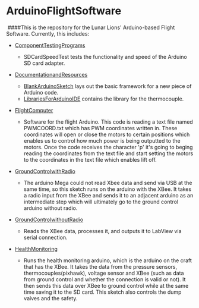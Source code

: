 ﻿# ArduinoFlightSoftware
﻿
####This is the repository for the Lunar Lions' Arduino-based Flight Software. Currently, this includes:

* [ComponentTestingPrograms](https://github.com/JonBees/ArduinoFlightSoftware/tree/master/ComponentTestingPrograms)
  * SDCardSpeedTest tests the functionality and speed of the Arduino SD card adapter.

* [DocumentationandResources](https://github.com/JonBees/ArduinoFlightSoftware/tree/master/DocumentationandResources)
  * [BlankArduinoSketch](https://github.com/JonBees/ArduinoFlightSoftware/tree/master/DocumentationandResources/BlankArduinoSketch) lays out the basic framework for a new piece of Arduino code.
  * [LibrariesForArduinoIDE](https://github.com/JonBees/ArduinoFlightSoftware/tree/master/DocumentationandResources/LibrariesForArduinoIDE) contains the library for the thermocouple.

* [FlightComputer](https://github.com/JonBees/ArduinoFlightSoftware/tree/master/FlightComputer)
  * Software for the flight Arduino. This code is reading a text file named PWMCOORD.txt which has PWM coordinates written in.
These coordinates will open or close the motors to certain positions which enables us to control how much power is being outputted to the motors.
Once the code receives the character 'p' it's going to beging reading the coordinates from the text file and start setting the motors to the coordinates in the text file which enables lift off.

* [GroundControlwithRadio](https://github.com/JonBees/ArduinoFlightSoftware/tree/master/GroundControlwithRadio)
  * The arduino Mega could not read Xbee data and send via USB at the same time, so this sketch runs on the arduino with the XBee. It takes a radio input from the XBee and sends it to an adjacent arduino as an intermediate step which will ultimately go to the ground control arduino without radio.

* [GroundControlwithoutRadio](https://github.com/JonBees/ArduinoFlightSoftware/tree/master/GroundControlwithoutRadio)
  *  Reads the XBee data, processes it, and outputs it to LabView via serial connection. 

* [HealthMonitoring](https://github.com/JonBees/ArduinoFlightSoftware/tree/master/HealthMonitoring)
  * Runs the health monitoring arduino, which is the arduino on the craft that has the XBee. It takes the data from the pressure sensors, thermocouples(pixhawk), voltage sensor and XBee (such as data from ground control and whether the connection is valid or not). It then sends this data over XBee to ground control while at the same time saving it to the SD card. This sketch also controls the dump valves and the safety.
